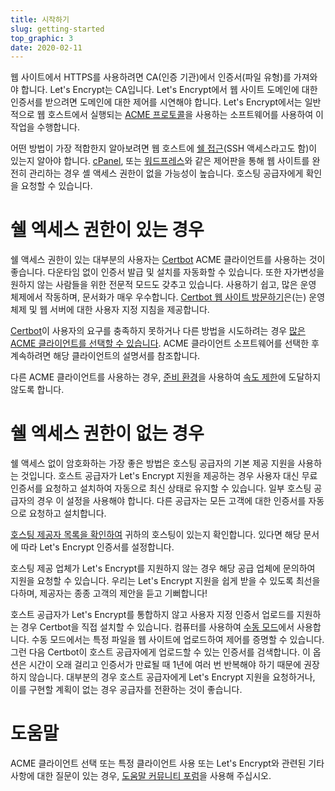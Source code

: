 ```yaml
---
title: 시작하기
slug: getting-started
top_graphic: 3
date: 2020-02-11
---
```


웹 사이트에서 HTTPS를 사용하려면 CA(인증 기관)에서 인증서(파일 유형)를 가져와야 합니다. Let's Encrypt는 CA입니다. Let's Encrypt에서 웹 사이트 도메인에 대한 인증서를 받으려면 도메인에 대한 제어를 시연해야 합니다. Let's Encrypt에서는 일반적으로 웹 호스트에서 실행되는 [ACME 프로토콜](https://tools.ietf.org/html/rfc8555)을 사용하는 소프트웨어를 사용하여 이 작업을 수행합니다.

어떤 방법이 가장 적합한지 알아보려면 웹 호스트에 [쉘 접근](https://en.wikipedia.org/wiki/Shell_account)(SSH 액세스라고도 함)이 있는지 알아야 합니다. [cPanel](https://cpanel.net/), 또는 [워드프레스](https://wordpress.org/)와 같은 제어판을 통해 웹 사이트를 완전히 관리하는 경우 셸 액세스 권한이 없을 가능성이 높습니다. 호스팅 공급자에게 확인을 요청할 수 있습니다.

# 쉘 엑세스 권한이 있는 경우

쉘 액세스 권한이 있는 대부분의 사용자는 [Certbot][] ACME 클라이언트를 사용하는 것이 좋습니다. 다운타임 없이 인증서 발급 및 설치를 자동화할 수 있습니다. 또한 자가변성을 원하지 않는 사람들을 위한 전문적 모드도 갖추고 있습니다. 사용하기 쉽고, 많은 운영 체제에서 작동하며, 문서화가 매우 우수합니다. [ Certbot 웹 사이트 방문하기][Certbot]은(는) 운영 체제 및 웹 서버에 대한 사용자 지정 지침을 제공합니다.

[Certbot][]이 사용자의 요구를 충족하지 못하거나 다른 방법을 시도하려는 경우 [많은 ACME 클라이언트를 선택할 수 있습니다](/docs/client-options).  ACME 클라이언트 소프트웨어를 선택한 후 계속하려면 해당 클라이언트의 설명서를 참조합니다.

다른 ACME 클라이언트를 사용하는 경우, [준비 환경](/docs/staging-environment)을 사용하여 [속도 제한](/docs/rate-limits)에 도달하지 않도록 합니다.

# 쉘 엑세스 권한이 없는 경우

쉘 액세스 없이 암호화하는 가장 좋은 방법은 호스팅 공급자의 기본 제공 지원을 사용하는 것입니다. 호스트 공급자가 Let's Encrypt 지원을 제공하는 경우 사용자 대신 무료 인증서를 요청하고 설치하여 자동으로 최신 상태로 유지할 수 있습니다. 일부 호스팅 공급자의 경우 이 설정을 사용해야 합니다. 다른 공급자는 모든 고객에 대한 인증서를 자동으로 요청하고 설치합니다.

[호스팅 제공자 목록을 확인하여](https://community.letsencrypt.org/t/web-hosting-who-support-lets-encrypt/6920) 귀하의 호스팅이 있는지 확인합니다. 있다면 해당 문서에 따라 Let's Encrypt 인증서를 설정합니다.

호스팅 제공 업체가 Let's Encrypt를 지원하지 않는 경우 해당 공급 업체에 문의하여 지원을 요청할 수 있습니다. 우리는 Let's Encrypt 지원을 쉽게 받을 수 있도록 최선을 다하며, 제공자는 종종 고객의 제안을 듣고 기뻐합니다!

호스트 공급자가 Let's Encrypt를 통합하지 않고 사용자 지정 인증서 업로드를 지원하는 경우 Certbot을 직접 설치할 수 있습니다. 컴퓨터를 사용하여 [수동 모드](https://certbot.eff.org/docs/using.html#manual)에서 사용합니다. 수동 모드에서는 특정 파일을 웹 사이트에 업로드하여 제어를 증명할 수 있습니다. 그런 다음 Certbot이 호스트 공급자에게 업로드할 수 있는 인증서를 검색합니다. 이 옵션은 시간이 오래 걸리고 인증서가 만료될 때 1년에 여러 번 반복해야 하기 때문에 권장하지 않습니다. 대부분의 경우 호스트 공급자에게 Let's Encrypt 지원을 요청하거나, 이를 구현할 계획이 없는 경우 공급자를 전환하는 것이 좋습니다.

# 도움말

ACME 클라이언트 선택 또는 특정 클라이언트 사용 또는 Let's Encrypt와 관련된 기타 사항에 대한 질문이 있는 경우, [도움말 커뮤니티 포럼](https://community.letsencrypt.org/)을 사용해 주십시오.

[Certbot]: https://certbot.eff.org/ "Certbot"

[Certbot]: https://certbot.eff.org/ "Certbot"
